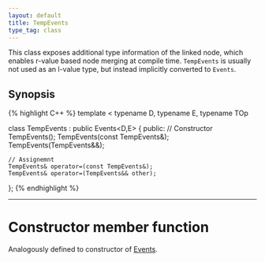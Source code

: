 ```yaml
---
layout: default
title: TempEvents
type_tag: class
---
```

This class exposes additional type information of the linked node, which enables r-value based node merging at compile time.
`TempEvents` is usually not used as an l-value type, but instead implicitly converted to `Events`.

## Synopsis
{% highlight C++ %}
template
<
    typename D,
    typename E,
    typename TOp
>
class TempEvents : public Events<D,E>
{
public:
    // Constructor
    TempEvents();
    TempEvents(const TempEvents&);
    TempEvents(TempEvents&&);

    // Assignemnt
    TempEvents& operator=(const TempEvents&);
    TempEvents& operator=(TempEvents&& other);
};
{% endhighlight %}


-----

<h1>Constructor <span class="type_tag">member function</span></h1>

Analogously defined to constructor of [Events](#events).